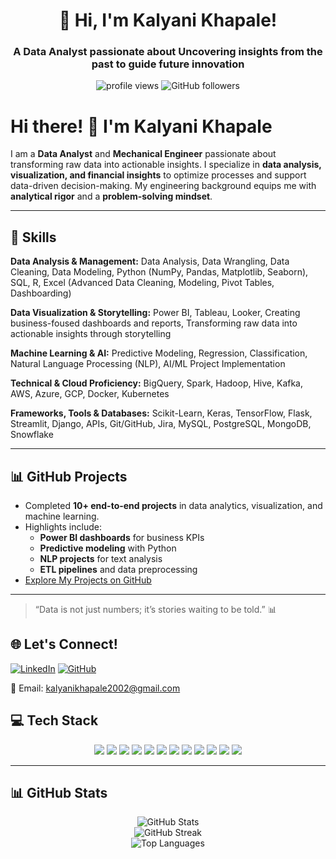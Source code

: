 
<!-- Profile Header -->
<h1 align="center">👋 Hi, I'm Kalyani Khapale!</h1>
<h3 align="center">A Data Analyst passionate about Uncovering insights from the past to guide future innovation</h3>

<p align="center">
  <img src="https://komarev.com/ghpvc/?username=kalyanikhapale&label=Profile%20views&color=0e75b6&style=flat" alt="profile views" />
  <img src="https://img.shields.io/github/followers/kalyanikhapale?label=Followers&style=social" alt="GitHub followers" />
</p>

# Hi there! 👋 I'm Kalyani Khapale  

I am a **Data Analyst** and **Mechanical Engineer** passionate about transforming raw data into actionable insights. I specialize in **data analysis, visualization, and financial insights** to optimize processes and support data-driven decision-making. My engineering background equips me with **analytical rigor** and a **problem-solving mindset**.  

---

## 🔧 Skills  
**Data Analysis & Management:** Data Analysis, Data Wrangling, Data Cleaning, Data Modeling, Python (NumPy, Pandas, Matplotlib, Seaborn), SQL, R, Excel (Advanced Data Cleaning, Modeling, Pivot Tables, Dashboarding)  

**Data Visualization & Storytelling:** Power BI, Tableau, Looker, Creating business-foused dashboards and reports, Transforming raw data into actionable insights through storytelling  

**Machine Learning & AI:** Predictive Modeling, Regression, Classification, Natural Language Processing (NLP), AI/ML Project Implementation  

**Technical & Cloud Proficiency:** BigQuery, Spark, Hadoop, Hive, Kafka, AWS, Azure, GCP, Docker, Kubernetes  

**Frameworks, Tools & Databases:** Scikit-Learn, Keras, TensorFlow, Flask, Streamlit, Django, APIs, Git/GitHub, Jira, MySQL, PostgreSQL, MongoDB, Snowflake  

---

## 📊 GitHub Projects  

- Completed **10+ end-to-end projects** in data analytics, visualization, and machine learning.  
- Highlights include:  
  - **Power BI dashboards** for business KPIs  
  - **Predictive modeling** with Python  
  - **NLP projects** for text analysis  
  - **ETL pipelines** and data preprocessing  
- [Explore My Projects on GitHub](#)  

---


> “Data is not just numbers; it’s stories waiting to be told.” 📊




## 🌐 Let's Connect!

[![LinkedIn](https://img.shields.io/badge/LinkedIn-Connect-blue?style=for-the-badge&logo=linkedin)](https://www.linkedin.com/in/kalyani-khapale-b38812206/)
[![GitHub](https://img.shields.io/badge/GitHub-Follow-black?style=for-the-badge&logo=github)](https://github.com/Kalyanikhapale)

📧 Email: [kalyanikhapale2002@gmail.com](mailto:kalyanikhapale2002@gmail.com)


<h2>💻 Tech Stack</h2>

<div align="center">
  
  <!-- Programming Languages -->
  <img src="https://img.shields.io/badge/Python-3776AB?style=for-the-badge&logo=python&logoColor=white"/>
  <img src="https://img.shields.io/badge/MySQL-4479A1?style=for-the-badge&logo=mysql&logoColor=white"/>
  
  <!-- Data Libraries -->
  <img src="https://img.shields.io/badge/NumPy-013243?style=for-the-badge&logo=numpy&logoColor=white"/>
  <img src="https://img.shields.io/badge/Pandas-150458?style=for-the-badge&logo=pandas&logoColor=white"/>
  <img src="https://img.shields.io/badge/SciPy-8CAAE6?style=for-the-badge&logo=scipy&logoColor=white"/>

  <!-- Visualization Tools -->
  <img src="https://img.shields.io/badge/Matplotlib-11557C?style=for-the-badge&logo=matplotlib&logoColor=white"/>
  <img src="https://img.shields.io/badge/Plotly-3F4F75?style=for-the-badge&logo=plotly&logoColor=white"/>
  <img src="https://img.shields.io/badge/Power BI-F2C811?style=for-the-badge&logo=powerbi&logoColor=black"/>
  <img src="https://img.shields.io/badge/Excel-3F4F75?style=for-the-badge&logo=Excel&logoColor=white"/>
  <img src="https://img.shields.io/badge/Tableau-3F4F75?style=for-the-badge&logo=Tableau&logoColor=white"/>
  <img src="https://img.shields.io/badge/AWS-3F4F75?style=for-the-badge&logo=AWS&logoColor=white"/>
  <img src="https://img.shields.io/badge/MongoDB-3F4F75?style=for-the-badge&logo=MongoDB&logoColor=white"/>
</div>

---

<h2>📊 GitHub Stats</h2>

<p align="center">
  <img src="https://github-readme-stats.vercel.app/api?username=Kalyanikhapale&show_icons=true&theme=radical" alt="GitHub Stats" />
  <br/>
  <img src="https://github-readme-streak-stats.herokuapp.com?user=Kalyanikhapale&theme=radical&hide_border=false" alt="GitHub Streak" />
  <br/>
  <img src="https://github-readme-stats.vercel.app/api/top-langs/?username=Kalyanikhapale&layout=compact&theme=radical" alt="Top Languages" />
</p>
